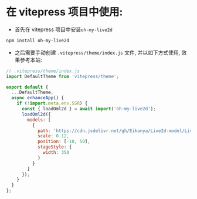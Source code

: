 # 在 vitepress 项目中使用:

- 首先在 vitepress 项目中安装`oh-my-live2d`

```sh
npm install oh-my-live2d
```

- 之后需要手动创建 `.vitepress/theme/index.js` 文件, 并以如下方式使用, 效果参考本站:

```js
// .vitepress/theme/index.js
import DefaultTheme from 'vitepress/theme';

export default {
  ...DefaultTheme,
  async enhanceApp() {
    if (!import.meta.env.SSR) {
      const { loadOml2d } = await import('oh-my-live2d');
      loadOml2d({
        models: [
          {
            path: 'https://cdn.jsdelivr.net/gh/Eikanya/Live2d-model/Live2D/Senko_Normals/senko.model3.json',
            scale: 0.12,
            position: [-10, 50],
            stageStyle: {
              width: 350
            }
          }
        ]
      });
    }
  }
};
```

